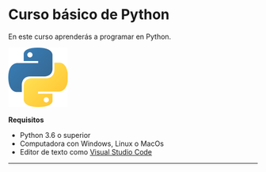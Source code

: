 # Curso básico de Python 

En este curso aprenderás a programar en Python.

![Logo de Python](Imagenes\Python-120.png)

**Requisitos**
- Python 3.6 o superior
- Computadora con Windows, Linux o MacOs
- Editor de texto como [Visual Studio Code](https://code.visualstudio.com)
---------------------------------------------------------------------------

